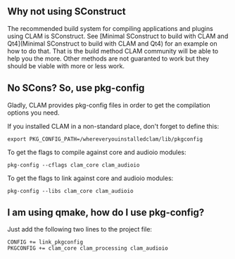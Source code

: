Why not using SConstruct
------------------------

The recommended build system for compiling applications and plugins using CLAM is SConstruct. See [Minimal SConstruct to build with CLAM and Qt4](Minimal SConstruct to build with CLAM and Qt4) for an example on how to do that. That is the build method CLAM community will be able to help you the more. Other methods are not guaranted to work but they should be viable with more or less work.

No SCons? So, use pkg-config
----------------------------

Gladly, CLAM provides pkg-config files in order to get the compilation options you need.

If you installed CLAM in a non-standard place, don't forget to define this:

`export PKG_CONFIG_PATH=/whereveryouinstalledclam/lib/pkgconfig`

To get the flags to compile against core and audioio modules:

`pkg-config --cflags clam_core clam_audioio`

To get the flags to link against core and audioio modules:

`pkg-config --libs clam_core clam_audioio`

I am using qmake, how do I use pkg-config?
------------------------------------------

Just add the following two lines to the project file:

`CONFIG += link_pkgconfig`
`PKGCONFIG += clam_core clam_processing clam_audioio`
